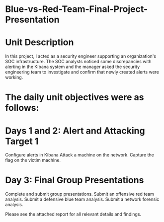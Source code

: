 # Blue-vs-Red-Team-Final-Project-Presentation

  # Unit Description
  
In this project, I acted as a security engineer supporting an organization's SOC infrastructure. The SOC analysts noticed some discrepancies with alerting in the Kibana system and the manager asked the security engineering team to investigate and confirm that newly created alerts were working.

# The daily unit objectives were as follows: 

  # Days 1 and 2: Alert and Attacking Target 1

  Configure alerts in Kibana
  Attack a machine on the network.
  Capture the flag on the victim machine.

  # Day 3: Final Group Presentations

  Complete and submit group presentations.
  Submit an offensive red team analysis.
  Submit a defensive blue team analysis.
  Submit a network forensic analysis.
  
  Please see the attached report for all relevant details and findings.
